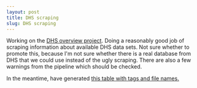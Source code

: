 ```yaml
---
layout: post
title: DHS scraping
slug: DHS scraping
---
```


Working on the [DHS overview project](https://github.com/dushoff/DHS_overview). Doing a reasonably good job of scraping information about available DHS data sets. Not sure whether to promote this, because I'm not sure whether there is a real database from DHS that we could use instead of the ugly scraping. There are also a few warnings from the pipeline which should be checked.

In the meantime, have generated [this table with tags and file names.](/notebook/materials/standard.files.html)

